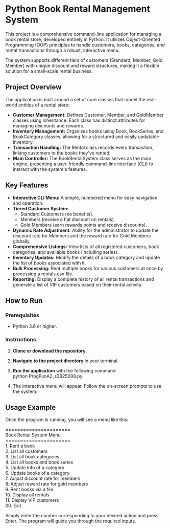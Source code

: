 # **Python Book Rental Management System**

This project is a comprehensive command-line application for managing a book rental store, developed entirely in Python. It utilizes Object-Oriented Programming (OOP) principles to handle customers, books, categories, and rental transactions through a robust, interactive menu.

The system supports different tiers of customers (Standard, Member, Gold Member) with unique discount and reward structures, making it a flexible solution for a small-scale rental business.

## **Project Overview**

The application is built around a set of core classes that model the real-world entities of a rental store:

* **Customer Management:** Defines Customer, Member, and GoldMember classes using inheritance. Each class has distinct attributes for managing discounts and rewards.  
* **Inventory Management:** Organizes books using Book, BookSeries, and BookCategory classes, allowing for a structured and easily updatable inventory.  
* **Transaction Handling:** The Rental class records every transaction, linking customers to the books they've rented.  
* **Main Controller:** The BookRentalSystem class serves as the main engine, presenting a user-friendly command-line interface (CLI) to interact with the system's features.

## **Key Features**

* **Interactive CLI Menu:** A simple, numbered menu for easy navigation and operation.  
* **Tiered Customer System:**  
  * Standard Customers (no benefits).  
  * Members (receive a flat discount on rentals).  
  * Gold Members (earn rewards points and receive discounts).  
* **Dynamic Rate Adjustment:** Ability for the administrator to update the discount rate for Members and the reward rate for Gold Members globally.  
* **Comprehensive Listings:** View lists of all registered customers, book categories, and available books (including series).  
* **Inventory Updates:** Modify the details of a book category and update the list of books associated with it.  
* **Bulk Processing:** Rent multiple books for various customers at once by processing a rentals.csv file.  
* **Reporting:** Display a complete history of all rental transactions and generate a list of VIP customers based on their rental activity.

## **How to Run**

### **Prerequisites**

* Python 3.6 or higher.

### **Instructions**

1. **Clone or download the repository.**  
2. **Navigate to the project directory** in your terminal.  
3. **Run the application** with the following command:  
   python ProgFunA2\_s3825008.py

4. The interactive menu will appear. Follow the on-screen prompts to use the system.

## **Usage Example**

Once the program is running, you will see a menu like this:

\======================  
Book Rental System Menu  
\======================  
1\. Rent a book  
2\. List all customers  
3\. List all book categories  
4\. List all books and book series  
5\. Update info of a category  
6\. Update books of a category  
7\. Adjust discount rate for members  
8\. Adjust reward rate for gold members  
9\. Rent books via a file  
10\. Display all rentals  
11\. Display VIP customers  
00\. Exit

Simply enter the number corresponding to your desired action and press Enter. The program will guide you through the required inputs.